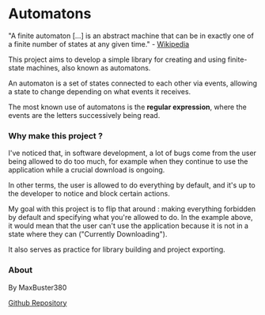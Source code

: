 # Automatons

"A finite automaton [...] is an abstract machine that can be in exactly one of a finite number of states at any given time." - [Wikipedia](https://en.wikipedia.org/wiki/Finite-state_machine)

This project aims to develop a simple library for creating and using finite-state machines, also known as automatons.

An automaton is a set of states connected to each other via events, allowing a state to change depending on what events it receives.

The most known use of automatons is the **regular expression**, where the events are the letters successively being read.

### Why make this project ?

I've noticed that, in software development, a lot of bugs come from the user being allowed to do too much, for example when they continue to use the application while a crucial download is ongoing. 

In other terms, the user is allowed to do everything by default, and it's up to the developer to notice and block certain actions.

My goal with this project is to flip that around : making everything forbidden by default and specifying what you're allowed to do. In the example above, it would mean that the user can't use the application because it is not in a state where they can ("Currently Downloading").

It also serves as practice for library building and project exporting.

### About

By MaxBuster380

[Github Repository](https://github.com/MaxBuster380/Automatons)


